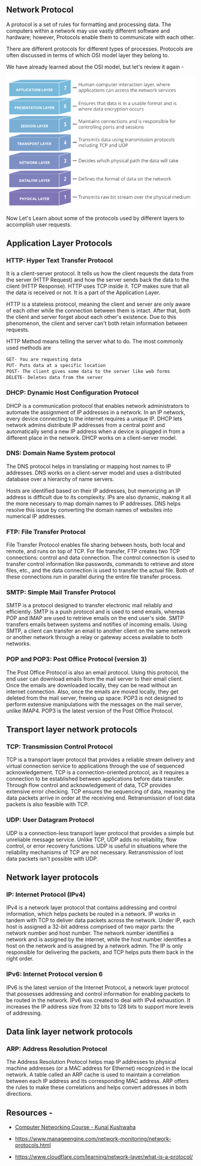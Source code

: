 ## Network Protocol

A protocol is a set of rules for formatting and processing data. The computers within a network may use vastly different software and hardware; however, Protocols enable them to communicate with each other.

There are different protocols for different types of processes. Protocols are often discussed in terms of which OSI model layer they belong to.

We have already learned about the OSI model, but let's review it again -

<img src="img\osi.PNG">

Now Let's Learn about some of the protocols used by different layers to accomplish user requests. 

## Application Layer Protocols

### HTTP: Hyper Text Transfer Protocol

It is a client-server protocol. It tells us how the client requests the data from the server (HTTP Request) and how the server sends back the data to the client (HTTP Response). HTTP uses TCP inside it. TCP makes sure that all the data is received or not. It is a part of the Application Layer.

HTTP is a stateless protocol, meaning the client and server are only aware of each other while the connection between them is intact. After that, both the client and server forget about each other's existence. Due to this phenomenon, the client and server can't both retain information between requests.

HTTP Method means telling the server what to do. The most commonly used methods are

    GET- You are requesting data
    PUT- Puts data at a specific location
    POST- The client gives some data to the server like web forms
    DELETE- Deletes data from the server

### DHCP: Dynamic Host Configuration Protocol

DHCP is a communication protocol that enables network administrators to automate the assignment of IP addresses in a network. In an IP network, every device connecting to the internet requires a unique IP. DHCP lets network admins distribute IP addresses from a central point and automatically send a new IP address when a device is plugged in from a different place in the network. DHCP works on a client-server model.

### DNS: Domain Name System protocol

The DNS protocol helps in translating or mapping host names to IP addresses. DNS works on a client-server model and uses a distributed database over a hierarchy of name servers.

Hosts are identified based on their IP addresses, but memorizing an IP address is difficult due to its complexity. IPs are also dynamic, making it all the more necessary to map domain names to IP addresses. DNS helps resolve this issue by converting the domain names of websites into numerical IP addresses.

### FTP: File Transfer Protocol

File Transfer Protocol enables file sharing between hosts, both local and remote, and runs on top of TCP. For file transfer, FTP creates two TCP connections: control and data connection. The control connection is used to transfer control information like passwords, commands to retrieve and store files, etc., and the data connection is used to transfer the actual file. Both of these connections run in parallel during the entire file transfer process.

### SMTP: Simple Mail Transfer Protocol

SMTP is a protocol designed to transfer electronic mail reliably and efficiently. SMTP is a push protocol and is used to send emails, whereas POP and IMAP are used to retrieve emails on the end user's side. SMTP transfers emails between systems and notifies of incoming emails. Using SMTP, a client can transfer an email to another client on the same network or another network through a relay or gateway access available to both networks.

### POP and POP3: Post Office Protocol (version 3)

The Post Office Protocol is also an email protocol. Using this protocol, the end user can download emails from the mail server to their email client. Once the emails are downloaded locally, they can be read without an internet connection. Also, once the emails are moved locally, they get deleted from the mail server, freeing up space. POP3 is not designed to perform extensive manipulations with the messages on the mail server, unlike IMAP4. POP3 is the latest version of the Post Office Protocol.


## Transport layer network protocols

### TCP: Transmission Control Protocol

TCP is a transport layer protocol that provides a reliable stream delivery and virtual connection service to applications through the use of sequenced acknowledgement. TCP is a connection-oriented protocol, as it requires a connection to be established between applications before data transfer. Through flow control and acknowledgement of data, TCP provides extensive error checking. TCP ensures the sequencing of data, meaning the data packets arrive in order at the receiving end. Retransmission of lost data packets is also feasible with TCP.


### UDP: User Datagram Protocol

UDP is a connection-less transport layer protocol that provides a simple but unreliable message service. Unlike TCP, UDP adds no reliability, flow control, or error recovery functions. UDP is useful in situations where the reliability mechanisms of TCP are not necessary. Retransmission of lost data packets isn't possible with UDP.

## Network layer protocols

### IP: Internet Protocol (IPv4)

IPv4 is a network layer protocol that contains addressing and control information, which helps packets be routed in a network. IP works in tandem with TCP to deliver data packets across the network. Under IP, each host is assigned a 32-bit address comprised of two major parts: the network number and host number. The network number identifies a network and is assigned by the internet, while the host number identifies a host on the network and is assigned by a network admin. The IP is only responsible for delivering the packets, and TCP helps puts them back in the right order.

### IPv6: Internet Protocol version 6

IPv6 is the latest version of the Internet Protocol, a network layer protocol that possesses addressing and control information for enabling packets to be routed in the network. IPv6 was created to deal with IPv4 exhaustion. It increases the IP address size from 32 bits to 128 bits to support more levels of addressing.

## Data link layer network protocols

### ARP: Address Resolution Protocol

The Address Resolution Protocol helps map IP addresses to physical machine addresses (or a MAC address for Ethernet) recognized in the local network. A table called an ARP cache is used to maintain a correlation between each IP address and its corresponding MAC address. ARP offers the rules to make these correlations and helps convert addresses in both directions.

## Resources -

- [Computer Networking Course - Kunal Kushwaha](https://www.youtube.com/watch?v=IPvYjXCsTg8&t=7s)

- https://www.manageengine.com/network-monitoring/network-protocols.html

- https://www.cloudflare.com/learning/network-layer/what-is-a-protocol/